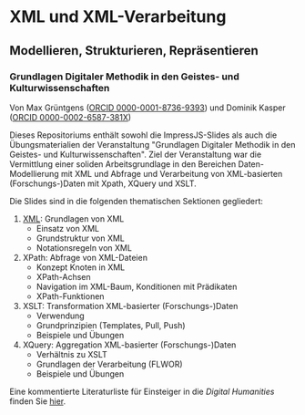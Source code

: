 # XML und XML-Verarbeitung
## Modellieren, Strukturieren, Repräsentieren
### Grundlagen Digitaler Methodik in den Geistes- und Kulturwissenschaften

Von Max Grüntgens ([ORCID 0000-0001-8736-9393](https://orcid.org/0000-0001-8736-9393)) und Dominik Kasper ([ORCID 0000-0002-6587-381X](https://orcid.org/0000-0002-6587-381X))

Dieses Repositoriums enthält sowohl die ImpressJS-Slides als auch die Übungsmaterialien der Veranstaltung "Grundlagen Digitaler Methodik in den Geistes- und Kulturwissenschaften". Ziel der Veranstaltung war die Vermittlung einer soliden Arbeitsgrundlage in den Bereichen Daten-Modellierung mit XML und Abfrage und Verarbeitung von XML-basierten (Forschungs-)Daten mit Xpath, XQuery und XSLT.

Die Slides sind in die folgenden thematischen Sektionen gegliedert:

1. [XML](https://digicademy.github.io/xml-modellieren-strukturieren-repraesentieren/slides/XML/index.html): Grundlagen von XML 
    * Einsatz von XML
    * Grundstruktur von XML
    * Notationsregeln von XML
2. XPath: Abfrage von XML-Dateien
    * Konzept Knoten in XML
    * XPath-Achsen
    * Navigation im XML-Baum, Konditionen mit Prädikaten
    * XPath-Funktionen
3. XSLT: Transformation XML-basierter (Forschungs-)Daten
    * Verwendung
    * Grundprinzipien (Templates, Pull, Push)
    * Beispiele und Übungen
4. XQuery: Aggregation XML-basierter (Forschungs-)Daten 
    * Verhältnis zu XSLT
    * Grundlagen der Verarbeitung (FLWOR)
    * Beispiele und Übungen

Eine kommentierte Literaturliste für Einsteiger in die *Digital Humanities* finden Sie [hier](https://digicademy.github.io/xml-modellieren-strukturieren-repraesentieren/material/lit).
